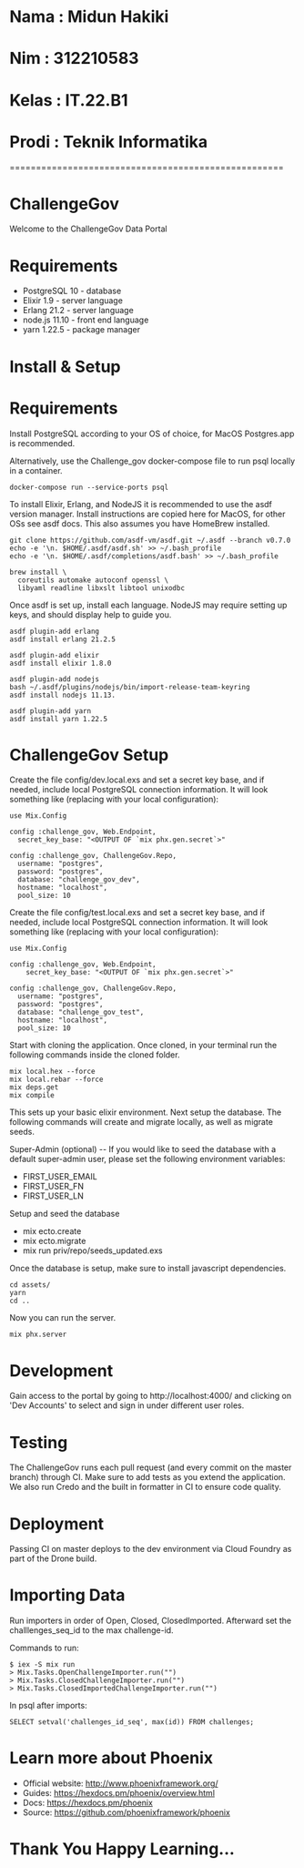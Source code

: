 # Nama  : Midun Hakiki
# Nim   : 312210583
# Kelas : IT.22.B1
# Prodi : Teknik Informatika
====================================================



# ChallengeGov

Welcome to the ChallengeGov Data Portal

# Requirements
- PostgreSQL 10 - database
- Elixir 1.9 - server language
- Erlang 21.2 - server language
- node.js 11.10 - front end language
- yarn 1.22.5 - package manager

# Install & Setup
# Requirements

Install PostgreSQL according to your OS of choice, for MacOS Postgres.app is recommended.

Alternatively, use the Challenge_gov docker-compose file to run psql locally in a container.

    docker-compose run --service-ports psql

To install Elixir, Erlang, and NodeJS it is recommended to use the asdf version manager. Install instructions are copied here for MacOS, for other OSs see asdf docs. This also assumes you have HomeBrew installed.

    git clone https://github.com/asdf-vm/asdf.git ~/.asdf --branch v0.7.0
    echo -e '\n. $HOME/.asdf/asdf.sh' >> ~/.bash_profile
    echo -e '\n. $HOME/.asdf/completions/asdf.bash' >> ~/.bash_profile

    brew install \
      coreutils automake autoconf openssl \
      libyaml readline libxslt libtool unixodbc

Once asdf is set up, install each language. NodeJS may require setting up keys, and should display help to guide you.

    asdf plugin-add erlang
    asdf install erlang 21.2.5

    asdf plugin-add elixir
    asdf install elixir 1.8.0

    asdf plugin-add nodejs
    bash ~/.asdf/plugins/nodejs/bin/import-release-team-keyring
    asdf install nodejs 11.13.

    asdf plugin-add yarn 
    asdf install yarn 1.22.5

# ChallengeGov Setup

Create the file config/dev.local.exs and set a secret key base, and if needed, include local PostgreSQL connection information. It will look something like (replacing with your local configuration):

    use Mix.Config

    config :challenge_gov, Web.Endpoint,
      secret_key_base: "<OUTPUT OF `mix phx.gen.secret`>"

    config :challenge_gov, ChallengeGov.Repo,
      username: "postgres",
      password: "postgres",
      database: "challenge_gov_dev",
      hostname: "localhost",
      pool_size: 10

Create the file config/test.local.exs and set a secret key base, and if needed, include local PostgreSQL connection information. It will look something like (replacing with your local configuration):

    use Mix.Config

    config :challenge_gov, Web.Endpoint,
        secret_key_base: "<OUTPUT OF `mix phx.gen.secret`>"

    config :challenge_gov, ChallengeGov.Repo,
      username: "postgres",
      password: "postgres",
      database: "challenge_gov_test",
      hostname: "localhost",
      pool_size: 10

Start with cloning the application. Once cloned, in your terminal run the following commands inside the cloned folder.

    mix local.hex --force
    mix local.rebar --force
    mix deps.get
    mix compile

This sets up your basic elixir environment. Next setup the database. The following commands will create and migrate locally, as well as migrate seeds.

Super-Admin (optional) -- If you would like to seed the database with a default super-admin user, please set the following environment variables:

  - FIRST_USER_EMAIL
  - FIRST_USER_FN
  - FIRST_USER_LN

Setup and seed the database

  - mix ecto.create
  - mix ecto.migrate
  - mix run priv/repo/seeds_updated.exs

Once the database is setup, make sure to install javascript dependencies.

    cd assets/
    yarn
    cd ..

Now you can run the server.

    mix phx.server

# Development

Gain access to the portal by going to http://localhost:4000/ and clicking on 'Dev Accounts' to select and sign in under different user roles.

# Testing

The ChallengeGov runs each pull request (and every commit on the master branch) through CI. Make sure to add tests as you extend the application. We also run Credo and the built in formatter in CI to ensure code quality.

# Deployment

Passing CI on master deploys to the dev environment via Cloud Foundry as part of the Drone build.

# Importing Data

Run importers in order of Open, Closed, ClosedImported. Afterward set the challlenges_seq_id to the max challenge-id.

Commands to run:

    $ iex -S mix run
    > Mix.Tasks.OpenChallengeImporter.run("")
    > Mix.Tasks.ClosedChallengeImporter.run("")
    > Mix.Tasks.ClosedImportedChallengeImporter.run("")

In psql after imports:

    SELECT setval('challenges_id_seq', max(id)) FROM challenges;

# Learn more about Phoenix

  - Official website: http://www.phoenixframework.org/
  - Guides: https://hexdocs.pm/phoenix/overview.html
  - Docs: https://hexdocs.pm/phoenix
  - Source: https://github.com/phoenixframework/phoenix

# Thank You Happy Learning...
